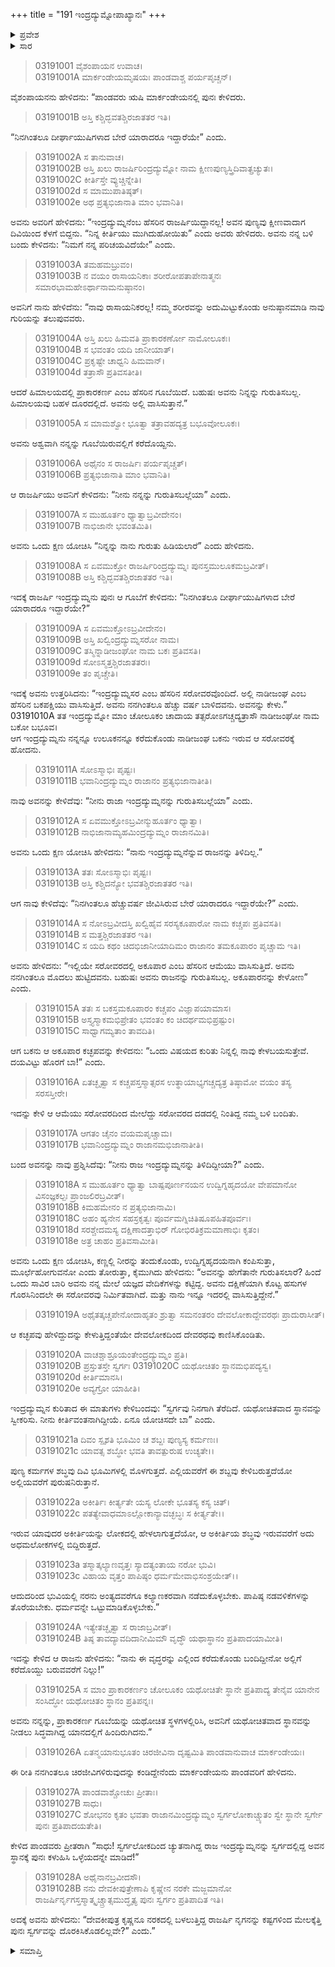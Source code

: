 +++
title = "191 ಇಂದ್ರದ್ಯುಮ್ನೋಪಾಖ್ಯಾನಃ"
+++

<details><summary>ಪ್ರವೇಶ</summary>


।।   ಓಂ ಓಂ ನಮೋ ನಾರಾಯಣಾಯ।।   ಶ್ರೀ ವೇದವ್ಯಾಸಾಯ ನಮಃ ।।

ಶ್ರೀ ಕೃಷ್ಣದ್ವೈಪಾಯನ ವೇದವ್ಯಾಸ ವಿರಚಿತ  

**ಶ್ರೀ ಮಹಾಭಾರತ**

**ಆರಣ್ಯಕ ಪರ್ವ**

**ಮಾರ್ಕಂಡೇಯಸಮಸ್ಯಾ ಪರ್ವ**

**ಅಧ್ಯಾಯ 191**

</details>


<details><summary>ಸಾರ</summary>

ತನಗಿಂತಲೂ ದೀರ್ಘಾಯುಷಿಗಳು ಬೇರೆ ಯಾರಾದರೂ ಇದ್ದಾರಾ ಎಂಬ ಪ್ರಶ್ನೆಗೆ ಮಾರ್ಕಂಡೇಯನು ಇಂದ್ರದ್ಯುಮ್ನನ ಕುರಿತು ಹೇಳಿದುದು (1). ತನ್ನ ಪುಣ್ಯವು ಕ್ಷೀಣವಾಗಿ ದಿವಿಯಿಂದ ಕೆಳಗೆ ಬಿದ್ದ ಇಂದ್ರದ್ಯುಮ್ನನು ಮಾರ್ಕಂಡೇಯನಲ್ಲಿ ಬಂದು ತನ್ನ ಪರಿಚಯವಿದೆಯೇ ಎಂದು ಕೇಳಲು, ತನಗೆ ಪರಿಚಯವಾಗಲಿಲ್ಲ ಆದರೆ ಹಿಮಾಲದಲ್ಲಿರುವ ಪ್ರಾಕಾರಕರ್ಣ ಎಂಬ ಗೂಬೆಯು ಅವನನ್ನು ಗುರುತಿಸಬಹುದೆಂದು ಹೇಳಲು ಇಂದ್ರದ್ಯುಮ್ನನು ಕುದುರೆಯಾಗಿ ಮಾರ್ಕಂಡೇಯನನ್ನು ಕರೆದುಕೊಂಡು ಗೂಬೆಯ ಬಳಿ ಬಂದುದು (2-5). ಗೂಬೆಯು ಅವನನ್ನು ಗುರಿತಿಸಲಾಗದೇ ಇಂದ್ರದ್ಯುಮ್ನಸರೋವರದ ಬಳಿ ಇರುವ ತನಗಿಂತಲೂ ವೃದ್ಧನಾದ ನಾಡೀಜಂಘವೆಂಬ ಬಕಪಕ್ಷಿಗೆ ತಿಳಿದಿರಬಹುದೆನ್ನಲು ಮೂವರೂ ಸರೋವರದ ಬಳಿ ಬಂದುದು (6-10). ಬಕಪಕ್ಷಿಗೂ ಇಂದ್ರದ್ಯುಮ್ನನನ್ನು ಗುರುತಿಸಲು ಸಾಧ್ಯವಾಗದಾಗ ಅದಕ್ಕಿಂತಲೂ ಹಿರಿಯವನಾದ, ಅದೇ ಸರೋವರದಲ್ಲಿದ್ದ ಆಮೆ ಅಕೂಪಾರನಲ್ಲಿ ಕೇಳಿದುದು (11-17). ಅಕೂಪಾರನು ಇಂದ್ರದ್ಯುಮ್ನನ ಯಾಗಗಳ ಮತ್ತು ದಕ್ಷಿಣೆಗಳನ್ನು ನೆನಪಿಸಿ ಕಣ್ಣೀರಿಟ್ಟುದುದು; ಇಂದ್ರದ್ಯುಮ್ನನು ದೇವಲೋಕಕ್ಕೆ ಹೋದುದು (18-28).

</details>


> 03191001 ವೈಶಂಪಾಯನ ಉವಾಚ।  
03191001A ಮಾರ್ಕಂಡೇಯಮೃಷಯಃ ಪಾಂಡವಾಶ್ಚ ಪರ್ಯಪೃಚ್ಚನ್।

ವೈಶಂಪಾಯನನು ಹೇಳಿದನು: “ಪಾಂಡವರು ಋಷಿ ಮಾರ್ಕಂಡೇಯನಲ್ಲಿ ಪುನಃ ಕೇಳಿದರು.

> 03191001B ಅಸ್ತಿ ಕಶ್ಚಿದ್ಭವತಶ್ಚಿರಜಾತತರ ಇತಿ।

“ನಿನಗಿಂತಲೂ ದೀರ್ಘಾಯುಷಿಗಳಾದ ಬೇರೆ ಯಾರಾದರೂ ಇದ್ದಾರೆಯೇ” ಎಂದು.

> 03191002A ಸ ತಾನುವಾಚ।  
03191002B ಅಸ್ತಿ ಖಲು ರಾಜರ್ಷಿರಿಂದ್ರದ್ಯುಮ್ನೋ ನಾಮ ಕ್ಷೀಣಪುಣ್ಯಸ್ತ್ರಿದಿವಾತ್ಪ್ರಚ್ಯುತಃ।  
03191002C ಕೀರ್ತಿಸ್ತೇ ವ್ಯುಚ್ಚಿನ್ನೇತಿ।  
03191002d ಸ ಮಾಮುಪಾತಿಷ್ಠತ್।   
03191002e ಅಥ ಪ್ರತ್ಯಭಿಜಾನಾತಿ ಮಾಂ ಭವಾನಿತಿ।

ಅವನು ಅವರಿಗೆ ಹೇಳಿದನು: “ಇಂದ್ರದ್ಯುಮ್ನನೆಂಬ ಹೆಸರಿನ ರಾಜರ್ಷಿಯಿದ್ದಾನಲ್ಲ! ಅವನ ಪುಣ್ಯವು ಕ್ಷೀಣವಾದಾಗ ದಿವಿಯಿಂದ ಕೆಳಗೆ ಬಿದ್ದನು. “ನಿನ್ನ ಕೀರ್ತಿಯು ಮುಗಿದುಹೋಯಿತು” ಎಂದು ಅವರು ಹೇಳಿದರು. ಅವನು ನನ್ನ ಬಳಿ ಬಂದು ಕೇಳಿದನು: “ನಿಮಗೆ ನನ್ನ ಪರಿಚಯವಿದೆಯೇ” ಎಂದು.

> 03191003A ತಮಹಮಬ್ರುವಂ।  
03191003B ನ ವಯಂ ರಾಸಾಯನಿಕಾಃ ಶರೀರೋಪತಾಪೇನಾತ್ಮನಃ ಸಮಾರಭಾಮಹೇಽರ್ಥಾನಾಮನುಷ್ಠಾನಂ।  

ಅವನಿಗೆ ನಾನು ಹೇಳಿದೆನು: “ನಾವು ರಾಸಾಯನಿಕರಲ್ಲ! ನಮ್ಮ ಶರೀರವನ್ನು ಅದುಮಿಟ್ಟುಕೊಂಡು ಅನುಷ್ಠಾನಮಾಡಿ ನಾವು ಗುರಿಯನ್ನು ತಲುಪುವವರು.

> 03191004A ಅಸ್ತಿ ಖಲು ಹಿಮವತಿ ಪ್ರಾಕಾರಕರ್ಣೋ ನಾಮೋಲೂಕಃ।  
03191004B ಸ ಭವಂತಂ ಯದಿ ಜಾನೀಯಾತ್।   
03191004C ಪ್ರಕೃಷ್ಟೇ ಚಾಧ್ವನಿ ಹಿಮವಾನ್।  
03191004d ತತ್ರಾಸೌ ಪ್ರತಿವಸತೀತಿ।

ಆದರೆ ಹಿಮಾಲಯದಲ್ಲಿ ಪ್ರಾಕಾರಕರ್ಣ ಎಂಬ ಹೆಸರಿನ ಗೂಬೆಯಿದೆ. ಬಹುಷಃ ಅವನು ನಿನ್ನನ್ನು ಗುರುತಿಸಬಲ್ಲ. ಹಿಮಾಲಯವು ಬಹಳ ದೂರದಲ್ಲಿದೆ. ಅವನು ಅಲ್ಲಿ ವಾಸಿಸುತ್ತಾನೆ.”

> 03191005A ಸ ಮಾಮಶ್ವೋ ಭೂತ್ವಾ ತತ್ರಾವಹದ್ಯತ್ರ ಬಭೂವೋಲೂಕಃ।

ಅವನು ಅಶ್ವವಾಗಿ ನನ್ನನ್ನು ಗೂಬೆಯಿರುವಲ್ಲಿಗೆ ಕರೆದೊಯ್ದನು.

> 03191006A ಅಥೈನಂ ಸ ರಾಜರ್ಷಿಃ ಪರ್ಯಪೃಚ್ಚತ್।   
03191006B ಪ್ರತ್ಯಭಿಜಾನಾತಿ ಮಾಂ ಭವಾನಿತಿ।

ಆ ರಾಜರ್ಷಿಯು ಅವನಿಗೆ ಕೇಳಿದನು: “ನೀನು ನನ್ನನ್ನು ಗುರುತಿಸಬಲ್ಲೆಯಾ” ಎಂದು.

> 03191007A ಸ ಮುಹೂರ್ತಂ ಧ್ಯಾತ್ವಾಬ್ರವೀದೇನಂ।   
03191007B ನಾಭಿಜಾನೇ ಭವಂತಮಿತಿ।

ಅವನು ಒಂದು ಕ್ಷಣ ಯೋಚಿಸಿ “ನಿನ್ನನ್ನು ನಾನು ಗುರುತು ಹಿಡಿಯಲಾರೆ” ಎಂದು ಹೇಳಿದನು.

> 03191008A ಸ ಏವಮುಕ್ತೋ ರಾಜರ್ಷಿರಿಂದ್ರದ್ಯುಮ್ನಃ 	ಪುನಸ್ತಮುಲೂಕಮಬ್ರವೀತ್।   
03191008B ಅಸ್ತಿ ಕಶ್ಚಿದ್ಭವತಶ್ಚಿರಜಾತತರ ಇತಿ।

ಇದಕ್ಕೆ ರಾಜರ್ಷಿ ಇಂದ್ರದ್ಯುಮ್ನನು ಪುನಃ ಆ ಗೂಬೆಗೆ ಕೇಳಿದನು: “ನಿನಗಿಂತಲೂ ದೀರ್ಘಾಯುಷಿಗಳಾದ ಬೇರೆ ಯಾರಾದರೂ ಇದ್ದಾರೆಯೇ?”

> 03191009A ಸ ಏವಮುಕ್ತೋಽಬ್ರವೀದೇನಂ।   
03191009B ಅಸ್ತಿ ಖಲ್ವಿಂದ್ರದ್ಯುಮ್ನಸರೋ ನಾಮ।  
03191009C ತಸ್ಮಿನ್ನಾಡೀಜಂಘೋ ನಾಮ ಬಕಃ ಪ್ರತಿವಸತಿ।   
03191009d ಸೋಽಸ್ಮತ್ತಶ್ಚಿರಜಾತತರಃ।  
03191009e ತಂ ಪೃಚ್ಚೇತಿ।

ಇದಕ್ಕೆ ಅವನು ಉತ್ತರಿಸಿದನು: “ಇಂದ್ರದ್ಯುಮ್ನಸರ ಎಂಬ ಹೆಸರಿನ ಸರೋವರವೊಂದಿದೆ. ಅಲ್ಲಿ ನಾಡೀಜಂಘ ಎಂಬ ಹೆಸರಿನ ಬಕಪಕ್ಷಿಯು ವಾಸಿಸುತ್ತಿದೆ. ಅವನು ನನಗಿಂತಲೂ ಹೆಚ್ಚು ವರ್ಷ ಬಾಳಿದವನು. ಅವನನ್ನು ಕೇಳು.”
03191010A ತತ ಇಂದ್ರದ್ಯುಮ್ನೋ ಮಾಂ ಚೋಲೂಕಂ ಚಾದಾಯ
ತತ್ಸರೋಽಗಚ್ಚದ್ಯತ್ರಾಸೌ ನಾಡೀಜಂಘೋ ನಾಮ ಬಕೋ 	ಬಭೂವ।  
ಆಗ ಇಂದ್ರದ್ಯುಮ್ನನು ನನ್ನನ್ನೂ ಉಲೂಕನನ್ನೂ ಕರೆದುಕೊಂಡು ನಾಡೀಜಂಘ ಬಕನು ಇರುವ ಆ ಸರೋವರಕ್ಕೆ ಹೋದನು.

> 03191011A ಸೋಽಸ್ಮಾಭಿಃ ಪೃಷ್ಟಃ।  
03191011B ಭವಾನಿಂದ್ರದ್ಯುಮ್ನಂ ರಾಜಾನಂ ಪ್ರತ್ಯಭಿಜಾನಾತೀತಿ।

ನಾವು ಅವನನ್ನು ಕೇಳಿದೆವು: “ನೀನು ರಾಜಾ ಇಂದ್ರದ್ಯುಮ್ನನನ್ನು ಗುರುತಿಸಬಲ್ಲೆಯಾ” ಎಂದು.

> 03191012A ಸ ಏವಮುಕ್ತೋಽಬ್ರವೀನ್ಮುಹೂರ್ತಂ ಧ್ಯಾತ್ವಾ।  
03191012B ನಾಭಿಜಾನಾಮ್ಯಹಮಿಂದ್ರದ್ಯುಮ್ನಂ ರಾಜಾನಮಿತಿ।

ಅವನು ಒಂದು ಕ್ಷಣ ಯೋಚಿಸಿ ಹೇಳಿದನು: “ನಾನು ಇಂದ್ರದ್ಯುಮ್ನನೆನ್ನುವ ರಾಜನನ್ನು ತಿಳಿದಿಲ್ಲ.”

> 03191013A ತತಃ ಸೋಽಸ್ಮಾಭಿಃ ಪೃಷ್ಟಃ।  
03191013B ಅಸ್ತಿ ಕಶ್ಚಿದನ್ಯೋ ಭವತಶ್ಚಿರಜಾತತರ ಇತಿ।

ಆಗ ನಾವು ಕೇಳಿದೆವು: “ನಿನಗಿಂತಲೂ ಹೆಚ್ಚುವರ್ಷ ಜೀವಿಸಿರುವ ಬೇರೆ ಯಾರಾದರೂ ಇದ್ದಾರೆಯೇ?” ಎಂದು.

> 03191014A ಸ ನೋಽಬ್ರವೀದಸ್ತಿ ಖಲ್ವಿಹೈವ ಸರಸ್ಯಕೂಪಾರೋ ನಾಮ 	ಕಚ್ಚಪಃ ಪ್ರತಿವಸತಿ।   
03191014B ಸ ಮತ್ತಶ್ಚಿರಜಾತತರ ಇತಿ।  
03191014C ಸ ಯದಿ ಕಥಂ ಚಿದಭಿಜಾನೀಯಾದಿಮಂ ರಾಜಾನಂ ತಮಕೂಪಾರಂ ಪೃಚ್ಚಾಮ ಇತಿ।  

ಅವನು ಹೇಳಿದನು: “ಇಲ್ಲಿಯೇ ಸರೋವರದಲ್ಲಿ ಅಕೂಪಾರ ಎಂಬ ಹೆಸರಿನ ಆಮೆಯು ವಾಸಿಸುತ್ತಿದೆ. ಅವನು ನನಗಿಂತಲೂ ಮೊದಲು ಹುಟ್ಟಿದವನು. ಬಹುಷಃ ಅವನು ರಾಜನನ್ನು ಗುರುತಿಸಬಲ್ಲ. ಅಕೂಪಾರನನ್ನು ಕೇಳೋಣ” ಎಂದು.

> 03191015A ತತಃ ಸ ಬಕಸ್ತಮಕೂಪಾರಂ ಕಚ್ಚಪಂ ವಿಜ್ಞಾಪಯಾಮಾಸ।   
03191015B ಅಸ್ತ್ಯಸ್ಮಾಕಮಭಿಪ್ರೇತಂ ಭವಂತಂ ಕಂ ಚಿದರ್ಥಮಭಿಪ್ರಷ್ಟುಂ।  
03191015C ಸಾಧ್ವಾಗಮ್ಯತಾಂ ತಾವದಿತಿ।

ಆಗ ಬಕನು ಆ ಅಕೂಪಾರ ಕಚ್ಛಪವನ್ನು ಕೇಳಿದನು: “ಒಂದು ವಿಷಯದ ಕುರಿತು ನಿನ್ನಲ್ಲಿ ನಾವು ಕೇಳಬಯಸುತ್ತೇವೆ. ದಯವಿಟ್ಟು ಹೊರಗೆ ಬಾ!” ಎಂದು.

> 03191016A ಏತಚ್ಛೃತ್ವಾ ಸ ಕಚ್ಚಪಸ್ತಸ್ಮಾತ್ಸರಸ ಉತ್ಥಾಯಾಭ್ಯಗಚ್ಚದ್ಯತ್ರ ತಿಷ್ಠಾಮೋ ವಯಂ ತಸ್ಯ ಸರಸಸ್ತೀರೇ।  

ಇದನ್ನು ಕೇಳಿ ಆ ಆಮೆಯು ಸರೋವರದಿಂದ ಮೇಲೆದ್ದು ಸರೋವರದ ದಡದಲ್ಲಿ ನಿಂತಿದ್ದ ನಮ್ಮ ಬಳಿ ಬಂದಿತು.

> 03191017A ಆಗತಂ ಚೈನಂ ವಯಮಪೃಚ್ಚಾಮ।  
03191017B ಭವಾನಿಂದ್ರದ್ಯುಮ್ನಂ ರಾಜಾನಮಭಿಜಾನಾತೀತಿ।

ಬಂದ ಅವನನ್ನು ನಾವು ಪ್ರಶ್ನಿಸಿದೆವು: “ನೀನು ರಾಜ ಇಂದ್ರದ್ಯುಮ್ನನನ್ನು ತಿಳಿದಿದ್ದೀಯಾ?” ಎಂದು.

> 03191018A ಸ ಮುಹೂರ್ತಂ ಧ್ಯಾತ್ವಾ ಬಾಷ್ಪಪೂರ್ಣನಯನ ಉದ್ವಿಗ್ನಹೃದಯೋ ವೇಪಮಾನೋ ವಿಸಂಜ್ಞಕಲ್ಪಃ ಪ್ರಾಂಜಲಿರಬ್ರವೀತ್।  
03191018B ಕಿಮಹಮೇನಂ ನ ಪ್ರತ್ಯಭಿಜಾನಾಮಿ।   
03191018C ಅಹಂ ಹ್ಯನೇನ ಸಹಸ್ರಕೃತ್ವಃ ಪೂರ್ವಮಗ್ನಿಚಿತಿಷೂಪಹಿತಪೂರ್ವಃ।  
03191018d ಸರಶ್ಚೇದಮಸ್ಯ ದಕ್ಷಿಣಾದತ್ತಾಭಿರ್ ಗೋಭಿರತಿಕ್ರಮಮಾಣಾಭಿಃ ಕೃತಂ।  
03191018e ಅತ್ರ ಚಾಹಂ ಪ್ರತಿವಸಾಮೀತಿ।

ಅವನು ಒಂದು ಕ್ಷಣ ಯೋಚಿಸಿ, ಕಣ್ಣಲ್ಲಿ ನೀರನ್ನು ತಂದುಕೊಂಡು, ಉದ್ವಿಗ್ನಹೃದಯನಾಗಿ ಕಂಪಿಸುತ್ತಾ, ಮೂರ್ಛೆಹೋಗುವನೋ ಎಂದು ತೋರುತ್ತಾ, ಕೈಮುಗಿದು ಹೇಳಿದನು: “ಅವನನ್ನು ಹೇಗೆತಾನೇ ಗುರುತಿಸಲಾರೆ? ಹಿಂದೆ ಒಂದು ಸಾವಿರ ಬಾರಿ ಅವನು ನನ್ನ ಮೇಲೆ ಯಜ್ಞದ ವೇದಿಕೆಗಳನ್ನು ಕಟ್ಟಿದ್ದ. ಅವನು ದಕ್ಷಿಣೆಯಾಗಿ ಕೊಟ್ಟ ಹಸುಗಳ ಗೊರಸಿನಿಂದಲೇ ಈ ಸರೋವರವು ನಿರ್ಮಿತವಾಗಿದೆ. ಮತ್ತು ನಾನು ಇನ್ನೂ ಇದರಲ್ಲಿ ವಾಸಿಸುತ್ತಿದ್ದೇನೆ.”

> 03191019A ಅಥೈತತ್ಕಚ್ಚಪೇನೋದಾಹೃತಂ ಶ್ರುತ್ವಾ ಸಮನಂತರಂ ದೇವಲೋಕಾದ್ದೇವರಥಃ ಪ್ರಾದುರಾಸೀತ್।  

ಆ ಕಚ್ಛಪವು ಹೇಳಿದ್ದುದನ್ನು ಕೇಳುತ್ತಿದ್ದಂತೆಯೇ ದೇವಲೋಕದಿಂದ ದೇವರಥವು ಕಾಣಿಸಿಕೊಂಡಿತು.

> 03191020A ವಾಚಶ್ಚಾಶ್ರೂಯಂತೇಂದ್ರದ್ಯುಮ್ನಂ ಪ್ರತಿ।  
03191020B ಪ್ರಸ್ತುತಸ್ತೇ ಸ್ವರ್ಗಃ
03191020C ಯಥೋಚಿತಂ ಸ್ಥಾನಮಭಿಪದ್ಯಸ್ವ।  
03191020d ಕೀರ್ತಿಮಾನಸಿ।  
03191020e ಅವ್ಯಗ್ರೋ ಯಾಹೀತಿ।

ಇಂದ್ರದ್ಯುಮ್ನನ ಕುರಿತಾದ ಈ ಮಾತುಗಳು ಕೇಳಿಬಂದವು: “ಸ್ವರ್ಗವು ನಿನಗಾಗಿ ತೆರೆದಿದೆ. ಯಥೋಚಿತವಾದ ಸ್ಥಾನವನ್ನು ಸ್ವೀಕರಿಸು. ನೀನು ಕೀರ್ತಿವಂತನಾಗಿದ್ದೀಯೆ. ಏನೂ ಯೋಚಿಸದೇ ಬಾ” ಎಂದು.

> 03191021a ದಿವಂ ಸ್ಪೃಶತಿ ಭೂಮಿಂ ಚ ಶಬ್ದಃ ಪುಣ್ಯಸ್ಯ ಕರ್ಮಣಃ।  
03191021c ಯಾವತ್ಸ ಶಬ್ಧೋ ಭವತಿ ತಾವತ್ಪುರುಷ ಉಚ್ಯತೇ।।

ಪುಣ್ಯ ಕರ್ಮಗಳ ಶಬ್ಧವು ದಿವಿ ಭೂಮಿಗಳಲ್ಲಿ ಮೊಳಗುತ್ತದೆ. ಎಲ್ಲಿಯವರೆಗೆ ಈ ಶಬ್ದವು ಕೇಳಿಬರುತ್ತದೆಯೋ ಅಲ್ಲಿಯವರೆಗೆ ಪುರುಷನಿರುತ್ತಾನೆ.

> 03191022a ಅಕೀರ್ತಿಃ ಕೀರ್ತ್ಯತೇ ಯಸ್ಯ ಲೋಕೇ ಭೂತಸ್ಯ ಕಸ್ಯ ಚಿತ್।  
03191022c ಪತತ್ಯೇವಾಧಮಾಽಲ್ಲೋಕಾನ್ಯಾವಚ್ಛಬ್ಧಃ ಸ ಕೀರ್ತ್ಯತೇ।।

ಇರುವ ಯಾವುದರ ಅಕೀರ್ತಿಯನ್ನು ಲೋಕದಲ್ಲಿ ಹೇಳಲಾಗುತ್ತದೆಯೋ, ಆ ಅಕೀರ್ತಿಯ ಶಬ್ಧವು ಇರುವವರೆಗೆ ಅದು ಅಧಮಲೋಕಗಳಲ್ಲಿ ಬಿದ್ದಿರುತ್ತದೆ.

> 03191023a ತಸ್ಮಾತ್ಕಲ್ಯಾಣವೃತ್ತಃ ಸ್ಯಾದತ್ಯಂತಾಯ ನರೋ ಭುವಿ।  
03191023c ವಿಹಾಯ ವೃತ್ತಂ ಪಾಪಿಷ್ಠಂ ಧರ್ಮಮೇವಾಭಿಸಂಶ್ರಯೇತ್।।

ಆದುದರಿಂದ ಭುವಿಯಲ್ಲಿ ನರನು ಅಂತ್ಯದವರೆಗೂ ಕಲ್ಯಾಣಕರವಾಗಿ ನಡೆದುಕೊಳ್ಳಬೇಕು. ಪಾಪಿಷ್ಠ ನಡವಳಿಕೆಗಳನ್ನು ತೊರೆಯಬೇಕು. ಧರ್ಮವನ್ನೇ ಒಟ್ಟುಮಾಡಿಕೊಳ್ಳಬೇಕು.”

> 03191024A ಇತ್ಯೇತಚ್ಛೃತ್ವಾ ಸ ರಾಜಾಬ್ರವೀತ್।  
03191024B ತಿಷ್ಠ ತಾವದ್ಯಾವದಿದಾನೀಮಿಮೌ ವೃದ್ಧೌ ಯಥಾಸ್ಥಾನಂ ಪ್ರತಿಪಾದಯಾಮೀತಿ।   

ಇದನ್ನು ಕೇಳಿದ ಆ ರಾಜನು ಹೇಳಿದನು: “ನಾನು ಈ ವೃದ್ಧರನ್ನು ಎಲ್ಲಿಂದ ಕರೆದುಕೊಂಡು ಬಂದಿದ್ದೀನೋ ಅಲ್ಲಿಗೆ ಕರೆದೊಯ್ದು ಬರುವವರೆಗೆ ನಿಲ್ಲು!”

> 03191025A ಸ ಮಾಂ ಪ್ರಾಕಾರಕರ್ಣಂ ಚೋಲೂಕಂ ಯಥೋಚಿತೇ ಸ್ಥಾನೇ ಪ್ರತಿಪಾದ್ಯ ತೇನೈವ ಯಾನೇನ ಸಂಸಿದ್ಧೋ 	ಯಥೋಚಿತಂ ಸ್ಥಾನಂ ಪ್ರತಿಪನ್ನಃ।

ಅವನು ನನ್ನನ್ನು, ಪ್ರಾಕಾರಕರ್ಣ ಗೂಬೆಯನ್ನು ಯಥೋಚಿತ ಸ್ಥಳಗಳಲ್ಲಿರಿಸಿ, ಅವನಿಗೆ ಯಥೋಚಿತವಾದ ಸ್ಥಾನವನ್ನು ನೀಡಲು ಸಿದ್ಧವಾಗಿದ್ದ ಯಾನದಲ್ಲಿಗೆ ಹಿಂದಿರುಗಿದನು.”

> 03191026A ಏತನ್ಮಯಾನುಭೂತಂ ಚಿರಜೀವಿನಾ ದೃಷ್ಟಮಿತಿ ಪಾಂಡವಾನುವಾಚ ಮಾರ್ಕಂಡೇಯಃ।  

ಈ ರೀತಿ ನನಗಿಂತಲೂ ಚಿರಜೀವಿಗಳಿರುವುದನ್ನು ಕಂಡಿದ್ದೇನೆಂದು ಮಾರ್ಕಂಡೇಯನು ಪಾಂಡವರಿಗೆ ಹೇಳಿದನು.

> 03191027A ಪಾಂಡವಾಶ್ಚೋಚುಃ ಪ್ರೀತಾಃ।  
03191027B ಸಾಧು।  
03191027C ಶೋಭನಂ ಕೃತಂ ಭವತಾ ರಾಜಾನಮಿಂದ್ರದ್ಯುಮ್ನಂ ಸ್ವರ್ಗಲೋಕಾಚ್ಚ್ಯುತಂ ಸ್ವೇ ಸ್ಥಾನೇ ಸ್ವರ್ಗೇ ಪುನಃ ಪ್ರತಿಪಾದಯತೇತಿ।  

ಕೇಳಿದ ಪಾಂಡವರು ಪ್ರೀತರಾಗಿ “ಸಾಧು! ಸ್ವರ್ಗಲೋಕದಿಂದ ಚ್ಯುತನಾಗಿದ್ದ ರಾಜ ಇಂದ್ರದ್ಯುಮ್ನನನ್ನು ಸ್ವರ್ಗದಲ್ಲಿದ್ದ ಅವನ ಸ್ಥಾನಕ್ಕೆ ಪುನಃ ಕಳುಹಿಸಿ ಒಳ್ಳೆಯದನ್ನೇ ಮಾಡಿದೆ!”

> 03191028A ಅಥೈನಾನಬ್ರವೀದಸೌ।  
03191028B ನನು ದೇವಕೀಪುತ್ರೇಣಾಪಿ ಕೃಷ್ಣೇನ ನರಕೇ ಮಜ್ಜಮಾನೋ ರಾಜರ್ಷಿರ್ನೃಗಸ್ತಸ್ಮಾತ್ಕೃಚ್ಚ್ರಾತ್ಸಮುದ್ಧೃತ್ಯ ಪುನಃ 	ಸ್ವರ್ಗಂ ಪ್ರತಿಪಾದಿತ ಇತಿ।  

ಅದಕ್ಕೆ ಅವನು ಹೇಳಿದನು: “ದೇವಕೀಪುತ್ರ ಕೃಷ್ಣನೂ ನರಕದಲ್ಲಿ ಬಳಲುತ್ತಿದ್ದ ರಾಜರ್ಷಿ ನೃಗನನ್ನು ಕಷ್ಟಗಳಿಂದ ಮೇಲಕ್ಕೆತ್ತಿ ಪುನಃ ಸ್ವರ್ಗವನ್ನು ದೊರಕಿಸಿಕೊಡಲಿಲ್ಲವೇ?” ಎಂದು.”

<details><summary>ಸಮಾಪ್ತಿ</summary>


ಇತಿ ಶ್ರೀ ಮಹಾಭಾರತೇ ಆರಣ್ಯಕಪರ್ವಣಿ ಮಾರ್ಕಂಡೇಯಸಮಸ್ಯಾಪರ್ವಣಿ ಇಂದ್ರದ್ಯುಮ್ನೋಪಾಖ್ಯಾನೇ ಏಕನವತ್ಯಧಿಕಶತತಮೋಽಧ್ಯಾಯ:।  
ಇದು ಮಹಾಭಾರತದ ಆರಣ್ಯಕಪರ್ವದಲ್ಲಿ ಮಾರ್ಕಂಡೇಯಸಮಸ್ಯಾಪರ್ವದಲ್ಲಿ ಇಂದ್ರದ್ಯುಮ್ನೋಪಾಖ್ಯಾನದಲ್ಲಿ ನೂರಾತೊಂಭತ್ತೊಂದನೆಯ ಅಧ್ಯಾಯವು.




</details>
